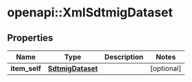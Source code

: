 # openapi::XmlSdtmigDataset


## Properties
Name | Type | Description | Notes
------------ | ------------- | ------------- | -------------
**item_self** | [**SdtmigDataset**](SdtmigDataset.md) |  | [optional] 


